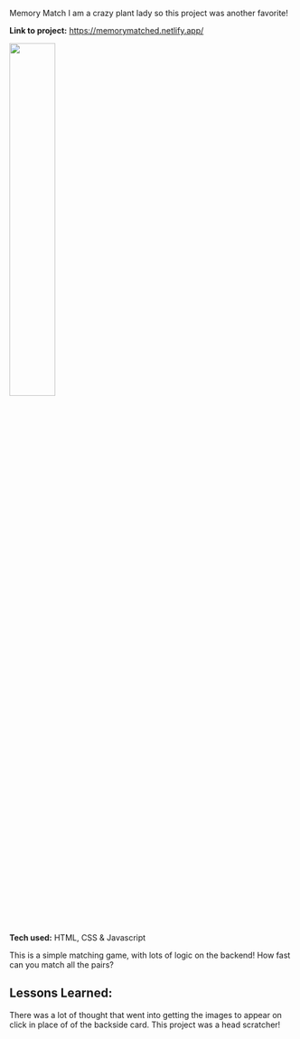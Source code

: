 
Memory Match
I am a crazy plant lady so this project was another favorite!

**Link to project:** https://memorymatched.netlify.app/

<img src="https://i.imgur.com/3e2h67F.png)" width=40% height=40%>

**Tech used:** HTML, CSS & Javascript

This is a simple matching game, with lots of logic on the backend! How fast can you match all the pairs?

## Lessons Learned:
There was a lot of thought that went into getting the images to appear on click in place of of the backside card. This project was a head scratcher!

